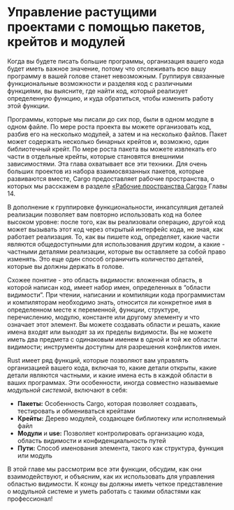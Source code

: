 <!-- # Managing Growing Projects with Packages, Crates, and Modules -->
# Управление растущими проектами с помощью пакетов, крейтов и модулей

<!-- As you write large programs, organizing your code will be important because
keeping track of your entire program in your head will become impossible. By
grouping related functionality and separating code with distinct features,
you’ll clarify where to find code that implements a particular feature and
where to go to change how a feature works. -->
Когда вы будете писать большие программы, организация вашего кода будет иметь
важное значение, потому что отслеживать всю вашу программу в вашей голове станет
невозможным. Группируя связанные функциональные возможности и разделяя код с
различными функциями, вы выясните, где найти код, который реализует определенную
функцию, и куда обратиться, чтобы изменить работу этой функции.

<!-- The programs we’ve written so far have been in one module in one file. As a
project grows, you can organize code by splitting it into multiple modules and
then multiple files. A package can contain multiple binary crates and
optionally one library crate. As a package grows, you can extract parts into
separate crates that become external dependencies. This chapter covers all
these techniques. For very large projects of a set of interrelated packages
that evolve together, Cargo provides workspaces, which we’ll cover in the
[“Cargo Workspaces”][workspaces]<!-- ignore -> section in Chapter 14. -->
Программы, которые мы писали до сих пор, были в одном модуле в одном файле.
По мере роста проекта вы можете организовать код, разбив его на несколько
модулей, а затем и на несколько файлов. Пакет может содержать несколько бинарных
крейтов и, возможно, один библиотечный крейт. По мере роста пакета вы можете
извлекать его части в отдельные крейты, которые становятся внешними зависимостями.
Эта глава охватывает все эти техники. Для очень больших проектов из набора
взаимосвязанных пакетов, которые развиваются вместе, Cargo предоставляет
рабочие пространства, о которых мы расскажем в разделе 
[«Рабочие пространства Cargo»][workspaces]<!-- ignore --> Главы 14.

<!-- In addition to grouping functionality, encapsulating implementation details
lets you reuse code at a higher level: once you’ve implemented an operation,
other code can call that code via the code’s public interface without knowing
how the implementation works. The way you write code defines which parts are
public for other code to use and which parts are private implementation details
that you reserve the right to change. This is another way to limit the amount
of detail you have to keep in your head. -->
В дополнение к группировке функциональности, инкапсуляция деталей реализации
позволяет вам повторно использовать код на более высоком уровне: после того,
как вы реализовали операцию, другой код может вызывать этот код через открытый
интерфейс кода, не зная, как работает реализация. То, как вы пишете код,
определяет, какие части являются общедоступными для использования другим
кодом, а какие - частными деталями реализации, которые вы оставляете за собой
право изменять. Это еще один способ ограничить количество деталей, которые вы
должны держать в голове.

<!-- A related concept is scope: the nested context in which code is written has a
set of names that are defined as “in scope.” When reading, writing, and
compiling code, programmers and compilers need to know whether a particular
name at a particular spot refers to a variable, function, struct, enum, module,
constant, or other item and what that item means. You can create scopes and
change which names are in or out of scope. You can’t have two items with the
same name in the same scope; tools are available to resolve name conflicts. -->
Схожее понятие - это область видимости: вложенная область, в которой
написан код, имеет набор имен, определенных в “области видимости”. При
чтении, написании и компиляции кода программистам и компиляторам необходимо
знать, относится ли конкретное имя в определенном месте к переменной, функции,
структуре, перечислению, модулю, константе или другому элементу и что означает
этот элемент. Вы можете создавать области и решать, какие имена входят или
выходят за их пределы видимости. Вы не можете иметь два предмета с одинаковым
именем в одной и той же области видимости; инструменты доступны для разрешения
конфликтов имен.

<!-- Rust has a number of features that allow you to manage your code’s
organization, including which details are exposed, which details are private,
and what names are in each scope in your programs. These features, sometimes
collectively referred to as the *module system*, include: -->
Rust имеет ряд функций, которые позволяют вам управлять организацией вашего
кода, включая то, какие детали открыты, какие детали являются частными,
и какие имена есть в каждой области в ваших программах. Эти особенности, иногда
совместно называемые *модульной системой*, включают в себя:

<!-- * **Packages:** A Cargo feature that lets you build, test, and share crates
* **Crates:** A tree of modules that produces a library or executable
* **Modules** and **use:** Let you control the organization, scope, and
  privacy of paths
* **Paths:** A way of naming an item, such as a struct, function, or module -->
* **Пакеты:** Особенность Cargo, которая позволяет создавать, тестировать и
обмениваться крейтами
* **Крейты:** Дерево модулей, создающее библиотеку или исполняемый файл
* **Модули** и **use:** Позволяет контролировать организацию кода, область
видимости и конфиденциальность путей
* **Пути:** Способ именования элемента, такого как структура, функция или модуль

<!-- In this chapter, we’ll cover all these features, discuss how they interact, and
explain how to use them to manage scope. By the end, you should have a solid
understanding of the module system and be able to work with scopes like a pro! -->
В этой главе мы рассмотрим все эти функции, обсудим, как они взаимодействуют,
и объясним, как их использовать для управления областью видимости. К концу вы
должны иметь четкое представление о модульной системе и уметь работать с такими
областями как профессионал!

[workspaces]: ch14-03-cargo-workspaces.html
